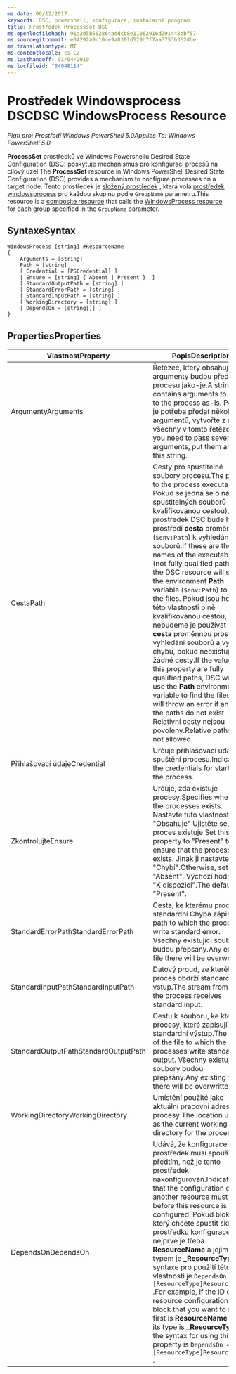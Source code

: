 ```yaml
---
ms.date: 06/12/2017
keywords: DSC, powershell, konfigurace, instalační program
title: Prostředek Processset DSC
ms.openlocfilehash: 91a2d5b562864addcb8e11062916d291448bbf57
ms.sourcegitcommit: e04292a9c10de9a8391d529b7f7aa3753b362dbe
ms.translationtype: MT
ms.contentlocale: cs-CZ
ms.lasthandoff: 01/04/2019
ms.locfileid: "54048114"
---
```

# <a name="dsc-windowsprocess-resource"></a><span data-ttu-id="f29d9-103">Prostředek Windowsprocess DSC</span><span class="sxs-lookup"><span data-stu-id="f29d9-103">DSC WindowsProcess Resource</span></span>

<span data-ttu-id="f29d9-104">_Platí pro: Prostředí Windows PowerShell 5.0_</span><span class="sxs-lookup"><span data-stu-id="f29d9-104">_Applies To: Windows PowerShell 5.0_</span></span>

<span data-ttu-id="f29d9-105">**ProcessSet** prostředků ve Windows Powershellu Desired State Configuration (DSC) poskytuje mechanismus pro konfiguraci procesů na cílový uzel.</span><span class="sxs-lookup"><span data-stu-id="f29d9-105">The **ProcessSet** resource in Windows PowerShell Desired State Configuration (DSC) provides a mechanism to configure processes on a target node.</span></span> <span data-ttu-id="f29d9-106">Tento prostředek je [složený prostředek](../../../resources/authoringResourceComposite.md) , která volá [prostředek windowsprocess](windowsProcessResource.md) pro každou skupinu podle `GroupName` parametru.</span><span class="sxs-lookup"><span data-stu-id="f29d9-106">This resource is a [composite resource](../../../resources/authoringResourceComposite.md) that calls the [WindowsProcess resource](windowsProcessResource.md) for each group specified in the `GroupName` parameter.</span></span>

## <a name="syntax"></a><span data-ttu-id="f29d9-107">Syntaxe</span><span class="sxs-lookup"><span data-stu-id="f29d9-107">Syntax</span></span>

```
WindowsProcess [string] #ResourceName
{
    Arguments = [string]
    Path = [string]
    [ Credential = [PSCredential] ]
    [ Ensure = [string] { Absent | Present }  ]
    [ StandardOutputPath = [string] ]
    [ StandardErrorPath = [string] ]
    [ StandardInputPath = [string] ]
    [ WorkingDirectory = [string] ]
    [ DependsOn = [string[]] ]
}
```

## <a name="properties"></a><span data-ttu-id="f29d9-108">Properties</span><span class="sxs-lookup"><span data-stu-id="f29d9-108">Properties</span></span>

| <span data-ttu-id="f29d9-109">Vlastnost</span><span class="sxs-lookup"><span data-stu-id="f29d9-109">Property</span></span> | <span data-ttu-id="f29d9-110">Popis</span><span class="sxs-lookup"><span data-stu-id="f29d9-110">Description</span></span> |
| --- | --- |
| <span data-ttu-id="f29d9-111">Argumenty</span><span class="sxs-lookup"><span data-stu-id="f29d9-111">Arguments</span></span>| <span data-ttu-id="f29d9-112">Řetězec, který obsahuje argumenty budou předány procesu jako-je.</span><span class="sxs-lookup"><span data-stu-id="f29d9-112">A string that contains arguments to pass to the process as-is.</span></span> <span data-ttu-id="f29d9-113">Pokud je potřeba předat několik argumentů, vytvořte z nich všechny v tomto řetězci.</span><span class="sxs-lookup"><span data-stu-id="f29d9-113">If you need to pass several arguments, put them all in this string.</span></span>|
| <span data-ttu-id="f29d9-114">Cesta</span><span class="sxs-lookup"><span data-stu-id="f29d9-114">Path</span></span>| <span data-ttu-id="f29d9-115">Cesty pro spustitelné soubory procesu.</span><span class="sxs-lookup"><span data-stu-id="f29d9-115">The paths to the process executables.</span></span> <span data-ttu-id="f29d9-116">Pokud se jedná se o názvy spustitelných souborů (plně kvalifikovanou cestou), prostředek DSC bude hledat prostředí **cesta** proměnné (`$env:Path`) k vyhledání souborů.</span><span class="sxs-lookup"><span data-stu-id="f29d9-116">If these are the names of the executable files (not fully qualified paths), the DSC resource will search the environment **Path** variable (`$env:Path`) to find the files.</span></span> <span data-ttu-id="f29d9-117">Pokud jsou hodnoty této vlastnosti plně kvalifikovanou cestou, nebudeme je používat DSC **cesta** proměnnou prostředí k vyhledání souborů a vyvolá chybu, pokud neexistuje žádné cesty.</span><span class="sxs-lookup"><span data-stu-id="f29d9-117">If the values of this property are fully qualified paths, DSC will not use the **Path** environment variable to find the files, and will throw an error if any of the paths do not exist.</span></span> <span data-ttu-id="f29d9-118">Relativní cesty nejsou povoleny.</span><span class="sxs-lookup"><span data-stu-id="f29d9-118">Relative paths are not allowed.</span></span>|
| <span data-ttu-id="f29d9-119">Přihlašovací údaje</span><span class="sxs-lookup"><span data-stu-id="f29d9-119">Credential</span></span>| <span data-ttu-id="f29d9-120">Určuje přihlašovací údaje pro spuštění procesu.</span><span class="sxs-lookup"><span data-stu-id="f29d9-120">Indicates the credentials for starting the process.</span></span>|
| <span data-ttu-id="f29d9-121">Zkontrolujte</span><span class="sxs-lookup"><span data-stu-id="f29d9-121">Ensure</span></span>| <span data-ttu-id="f29d9-122">Určuje, zda existuje procesy.</span><span class="sxs-lookup"><span data-stu-id="f29d9-122">Specifies whether the processes exists.</span></span> <span data-ttu-id="f29d9-123">Nastavte tuto vlastnost na "Obsahuje" Ujistěte se, že proces existuje.</span><span class="sxs-lookup"><span data-stu-id="f29d9-123">Set this property to "Present" to ensure that the process exists.</span></span> <span data-ttu-id="f29d9-124">Jinak ji nastavte na "Chybí".</span><span class="sxs-lookup"><span data-stu-id="f29d9-124">Otherwise, set it to "Absent".</span></span> <span data-ttu-id="f29d9-125">Výchozí hodnota je "K dispozici".</span><span class="sxs-lookup"><span data-stu-id="f29d9-125">The default is "Present".</span></span>|
| <span data-ttu-id="f29d9-126">StandardErrorPath</span><span class="sxs-lookup"><span data-stu-id="f29d9-126">StandardErrorPath</span></span>| <span data-ttu-id="f29d9-127">Cesta, ke kterému procesy standardní Chyba zápisu.</span><span class="sxs-lookup"><span data-stu-id="f29d9-127">The path to which the processes write standard error.</span></span> <span data-ttu-id="f29d9-128">Všechny existující soubory budou přepsány.</span><span class="sxs-lookup"><span data-stu-id="f29d9-128">Any existing file there will be overwritten.</span></span>|
| <span data-ttu-id="f29d9-129">StandardInputPath</span><span class="sxs-lookup"><span data-stu-id="f29d9-129">StandardInputPath</span></span>| <span data-ttu-id="f29d9-130">Datový proud, ze kterého proces obdrží standardní vstup.</span><span class="sxs-lookup"><span data-stu-id="f29d9-130">The stream from which the process receives standard input.</span></span>|
| <span data-ttu-id="f29d9-131">StandardOutputPath</span><span class="sxs-lookup"><span data-stu-id="f29d9-131">StandardOutputPath</span></span>| <span data-ttu-id="f29d9-132">Cestu k souboru, ke kterému procesy, které zapisují standardní výstup.</span><span class="sxs-lookup"><span data-stu-id="f29d9-132">The path of the file to which the processes write standard output.</span></span> <span data-ttu-id="f29d9-133">Všechny existující soubory budou přepsány.</span><span class="sxs-lookup"><span data-stu-id="f29d9-133">Any existing file there will be overwritten.</span></span>|
| <span data-ttu-id="f29d9-134">WorkingDirectory</span><span class="sxs-lookup"><span data-stu-id="f29d9-134">WorkingDirectory</span></span>| <span data-ttu-id="f29d9-135">Umístění použité jako aktuální pracovní adresář pro procesy.</span><span class="sxs-lookup"><span data-stu-id="f29d9-135">The location used as the current working directory for the processes.</span></span>|
| <span data-ttu-id="f29d9-136">DependsOn</span><span class="sxs-lookup"><span data-stu-id="f29d9-136">DependsOn</span></span> | <span data-ttu-id="f29d9-137">Udává, že konfigurace jiný prostředek musí spouštět předtím, než je tento prostředek nakonfigurován.</span><span class="sxs-lookup"><span data-stu-id="f29d9-137">Indicates that the configuration of another resource must run before this resource is configured.</span></span> <span data-ttu-id="f29d9-138">Pokud blok, který chcete spustit skript ID prostředku konfigurace nejprve je třeba **ResourceName** a jejím typem je **_ResourceType**, syntaxe pro použití této vlastnosti je `DependsOn = "[ResourceType]ResourceName"` .</span><span class="sxs-lookup"><span data-stu-id="f29d9-138">For example, if the ID of the resource configuration script block that you want to run first is **ResourceName** and its type is **_ResourceType**, the syntax for using this property is `DependsOn = "[ResourceType]ResourceName"` .</span></span>|
